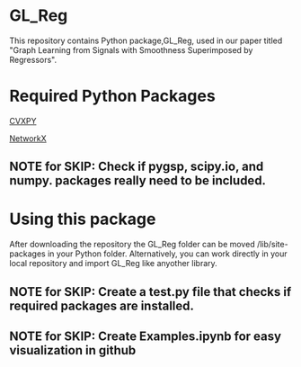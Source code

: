 # GL_Reg

This repository contains Python package,GL_Reg, used in our paper titled "Graph Learning from Signals with Smoothness Superimposed by Regressors". 

# Required Python Packages

[CVXPY](https://www.cvxpy.org/)

[NetworkX](https://networkx.org/)


## NOTE for SKIP: Check if pygsp, scipy.io, and numpy. packages really need to be included.

# Using this package

After downloading the repository the GL_Reg folder can be moved /lib/site-packages in your Python folder.
Alternatively, you can work directly in your local repository and import GL_Reg like anyother library.


## NOTE for SKIP: Create a test.py file that checks if required packages are installed.
## NOTE for SKIP: Create Examples.ipynb for easy visualization in github


